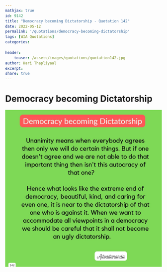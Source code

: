 ```yaml
---
mathjax: true
id: 9142
title: "Democracy becoming Dictatorship - Quotation 142"
date: 2022-05-12
permalink: '/quotations/democracy-becoming-dictatorship'
tags: [WIA Quotations] 
categories: 

header:
    teaser: /assets/images/quotations/quotation142.jpg
author: Hari Thapliyaal 
excerpt:
share: true 
---
```


# Democracy becoming Dictatorship

![Democracy becoming Dictatorship](/assets/images/quotations/quotation142.jpg)
